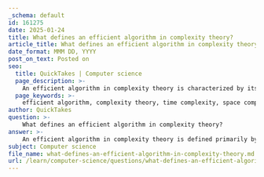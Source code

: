 ```yaml
---
_schema: default
id: 161275
date: 2025-01-24
title: What defines an efficient algorithm in complexity theory?
article_title: What defines an efficient algorithm in complexity theory?
date_format: MMM DD, YYYY
post_on_text: Posted on
seo:
  title: QuickTakes | Computer science
  page_description: >-
    An efficient algorithm in complexity theory is characterized by its performance in time and space complexity, scalability with input size, and validation through both theoretical and empirical analysis.
  page_keywords: >-
    efficient algorithm, complexity theory, time complexity, space complexity, Big-O notation, scalability, empirical analysis, optimization techniques, algorithm performance, memory usage
author: QuickTakes
question: >-
    What defines an efficient algorithm in complexity theory?
answer: >-
    An efficient algorithm in complexity theory is defined primarily by its performance in terms of time and space complexity. Here are the key aspects that characterize an efficient algorithm:\n\n1. **Time Complexity**: This refers to the amount of time an algorithm takes to complete as a function of the size of its input. It is often expressed using Big-O notation, which provides a high-level understanding of how the algorithm's performance scales. For example, an algorithm with a time complexity of $O(n)$ is generally considered more efficient than one with $O(n^2)$, especially for large input sizes. The goal is to minimize the time complexity to ensure that the algorithm runs quickly, even as the input size increases.\n\n2. **Space Complexity**: This aspect involves the amount of memory an algorithm requires in addition to the input data. Like time complexity, space complexity is also analyzed using Big-O notation. Efficient algorithms are those that use minimal additional memory, particularly in environments where memory resources are constrained. Algorithms that operate in-place, meaning they use a small, fixed amount of extra space, are often preferred.\n\n3. **Scalability**: An efficient algorithm should maintain its performance as the input size grows. This means that the increase in time or space requirements should not grow disproportionately with the input size. An algorithm that performs well on small inputs but degrades significantly on larger inputs is not considered efficient.\n\n4. **Empirical Analysis**: While theoretical analysis using Big-O notation is crucial, empirical testing can also provide insights into an algorithm's efficiency. By implementing the algorithm and measuring its performance on various input sizes, one can validate theoretical findings and gain practical insights into its efficiency.\n\n5. **Optimization Techniques**: Efficient algorithms often employ various optimization techniques to enhance performance. This can include reducing the number of operations, minimizing memory usage, or using more efficient data structures.\n\nIn summary, an efficient algorithm is one that effectively balances time and space complexity, scales well with input size, and is validated through both theoretical and empirical analysis. By focusing on these aspects, one can ensure that algorithms are suitable for their intended applications and can handle the demands of real-world scenarios.
subject: Computer science
file_name: what-defines-an-efficient-algorithm-in-complexity-theory.md
url: /learn/computer-science/questions/what-defines-an-efficient-algorithm-in-complexity-theory
---
```


&nbsp;